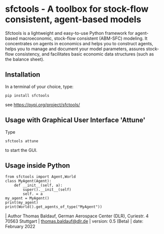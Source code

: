 # sfctools - A toolbox for stock-flow consistent, agent-based models

Sfctools is a lightweight and easy-to-use Python framework for agent-based macroeconomic, stock-flow consistent (ABM-SFC) modeling. It concentrates on agents in economics and helps you to construct agents, helps you to manage and document your model parameters, assures stock-flow consistency, and facilitates basic economic data structures (such as the balance sheet).


## Installation 

In a terminal of your choice, type: 

    pip install sfctools 

see https://pypi.org/project/sfctools/

## Usage with Graphical User Interface 'Attune'

Type

    sfctools attune

to start the GUI. 

## Usage inside Python

```console
from sfctools import Agent,World
class MyAgent(Agent):
    def __init__(self, a):
        super().__init__(self)
        self. = a 
my_agent = MyAgent()
print(my_agent)
print(World().get_agents_of_type("MyAgent"))
```


| Author Thomas Baldauf, German Aerospace Center (DLR), Curiestr. 4 70563 Stuttgart | thomas.baldauf@dlr.de | version: 0.5 (Beta) | date: February 2022
